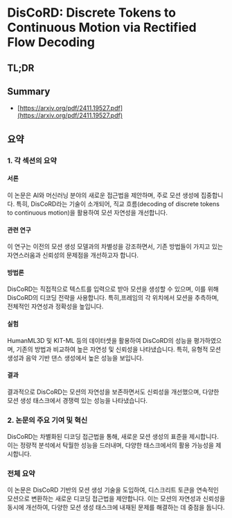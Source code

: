 # DisCoRD: Discrete Tokens to Continuous Motion via Rectified Flow Decoding
## TL;DR
## Summary
- [https://arxiv.org/pdf/2411.19527.pdf](https://arxiv.org/pdf/2411.19527.pdf)

## 요약

### 1. 각 섹션의 요약

#### 서론
이 논문은 AI와 머신러닝 분야의 새로운 접근법을 제안하며, 주로 모션 생성에 집중합니다. 특히, DisCoRD라는 기술이 소개되어, 직교 흐름(decoding of discrete tokens to continuous motion)을 활용하여 모션 자연성을 개선합니다. 

#### 관련 연구
이 연구는 이전의 모션 생성 모델과의 차별성을 강조하면서, 기존 방법들이 가지고 있는 자연스러움과 신뢰성의 문제점을 개선하고자 합니다.

#### 방법론
DisCoRD는 직접적으로 텍스트를 입력으로 받아 모션을 생성할 수 있으며, 이를 위해 DisCoRD의 디코딩 전략을 사용합니다. 특히,프레임의 각 위치에서 모션을 추측하며, 전체적인 자연성과 정확성을 높입니다.

#### 실험
HumanML3D 및 KIT-ML 등의 데이터셋을 활용하여 DisCoRD의 성능을 평가하였으며, 기존의 방법과 비교하여 높은 자연성 및 신뢰성을 나타냈습니다. 특히, 유형적 모션 생성과 음악 기반 댄스 생성에서 높은 성능을 보입니다.

#### 결과
결과적으로 DisCoRD는 모션의 자연성을 보존하면서도 신뢰성을 개선했으며, 다양한 모션 생성 태스크에서 경쟁력 있는 성능을 나타냈습니다.

### 2. 논문의 주요 기여 및 혁신
DisCoRD는 차별화된 디코딩 접근법을 통해, 새로운 모션 생성의 표준을 제시합니다. 이는 정량적 분석에서 탁월한 성능을 드러내며, 다양한 태스크에서의 활용 가능성을 제시합니다.

### 전체 요약
이 논문은 DisCoRD 기반의 모션 생성 기술을 도입하여, 디스크리트 토큰을 연속적인 모션으로 변환하는 새로운 디코딩 접근법을 제안합니다. 이는 모션의 자연성과 신뢰성을 동시에 개선하여, 다양한 모션 생성 태스크에 내재된 문제를 해결하는 데 중점을 둡니다.